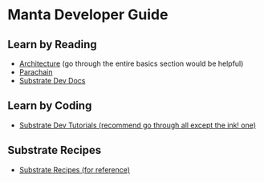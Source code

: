 Manta Developer Guide
========================

## Learn by Reading
* [Architecture](https://wiki.polkadot.network/docs/learn-architecture) (go through the entire basics section would be helpful)
* [Parachain](https://wiki.polkadot.network/docs/learn-parachains)
* [Substrate Dev Docs](https://substrate.dev/docs/en/knowledgebase/runtime/pallets)

## Learn by Coding
* [Substrate Dev Tutorials (recommend go through all except the ink! one)](https://substrate.dev/en/tutorials)

## Substrate Recipes
* [Substrate Recipes (for reference)](https://substrate.dev/recipes/introduction.html)


